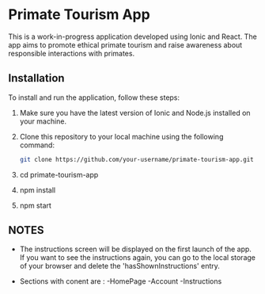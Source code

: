 # Primate Tourism App

This is a work-in-progress application developed using Ionic and React. The app aims to promote ethical primate tourism and raise awareness about responsible interactions with primates.

## Installation

To install and run the application, follow these steps:

1. Make sure you have the latest version of Ionic and Node.js installed on your machine.

2. Clone this repository to your local machine using the following command:

   ```bash
   git clone https://github.com/your-username/primate-tourism-app.git

   ```

3. cd primate-tourism-app
4. npm install
5. npm start

## NOTES

- The instructions screen will be displayed on the first launch of the app. If you want to see the instructions again, you can go to the local storage of your browser and delete the 'hasShownInstructions' entry.

- Sections with conent are :
  -HomePage
  -Account
  -Instructions
